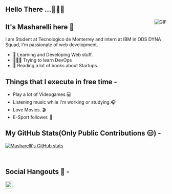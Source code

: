 <h2>Hello There ...🧑🏻‍💻</h2>


 <img align="right" alt="GIF" src="https://media.giphy.com/media/hrRJ41JB2zlgZiYcCw/giphy-downsized-large.gif" />
  


## It's Masharelli here 👋
I am Student at Tecnologico de Monterrey and intern at IBM in ODS DYNA Squad, I'm passionate of web development.

- 👀 Learning and Developing Web stuff.
- 👷🏻‍♂️ Trying to learn DevOps
- 📖 Reading a lot of books about Startups.

## Things that I execute in free time -  
  - Play a lot of Videogames.💻
  - Listening music while I'm working or studying.🎧
  - Love Movies. 🎬
  - E-Sport follower. 👾 


## My GitHub Stats(Only Public Contributions 😑) -
  
  [![Masharelli's GitHub stats](https://github-readme-stats.vercel.app/api?username=masharelli)](https://github.com/anuraghazra/github-readme-stats)

</br>

## Social Hangouts 💬 -

<a href="https://twitter.com/HMasharelli">
  <img align="left" alt=Masharelli| Twitter" width="22px" src="https://cdn.jsdelivr.net/npm/simple-icons@v3/icons/twitter.svg" />
